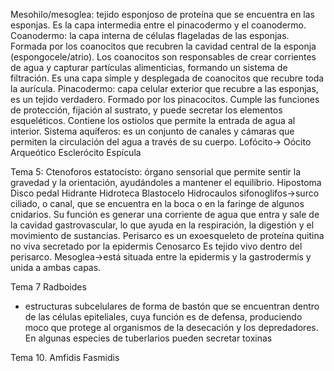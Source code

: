 Mesohilo/mesoglea: tejido esponjoso de proteína que se encuentra en las esponjas. Es la capa  intermedia entre el pinacodermo y el coanodermo.
Coanodermo: la capa interna de células  flageladas de las esponjas. Formada por los coanocitos que recubren la cavidad central  de la esponja (espongocele/atrio). Los coanocitos son responsables de crear corrientes de  agua y capturar partículas alimenticias, formando un sistema de filtración.
	Es una capa simple y desplegada de coanocitos que recubre toda la aurícula.
Pinacodermo: capa celular exterior que recubre a las esponjas, es un tejido verdadero. Formado por los pinacocitos. Cumple las funciones de protección, fijación al sustrato, y puede secretar los elementos esqueléticos. Contiene los ostiolos que permite la entrada de agua al interior.
Sistema aquíferos: es un conjunto de canales y cámaras que permiten la circulación del  agua  a través de su  cuerpo.
Lofócito→
Oócito
Arqueótico
Esclerócito
Espícula

Tema 5: Ctenoforos
estatocisto: órgano sensorial que permite sentir la gravedad y la orientación, ayudándoles a mantener el equilibrio.
Hipostoma
Disco pedal
Hidrante
Hidroteca
Blastocelo
Hidrocaulos
sifonoglifos→surco ciliado, o canal, que se encuentra en la boca o en la faringe de algunos cnidarios. Su función es generar una corriente de agua que entra y sale de la cavidad gastrovascular, lo que ayuda en la respiración, la digestión y el movimiento de sustancias.
Perisarco
	es un exoesqueleto de proteína quitina no viva secretado por la epidermis
Cenosarco
	Es tejido vivo dentro del perisarco.
Mesoglea→está situada entre la epidermis y la gastrodermis y unida a ambas capas. 

Tema 7
Radboides
- estructuras subcelulares de  forma de bastón que se encuentran dentro de  las células epiteliales, cuya función es de defensa, produciendo moco que protege al  organismos de la desecación y los depredadores. En algunas especies de tuberlarios pueden secretar toxinas  

Tema 10.
Amfidis
Fasmidis
